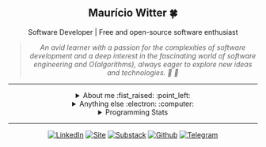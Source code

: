 
  <div align="center">
    <h2> Maurício Witter 🍀 </h2>
    <span> Software Developer | Free and open-source software enthusiast </span>
  </div>

  <div align="center">
    
  </div>
      
  <div align="center">
    <blockquote>
        <i>An avid learner with a passion for the complexities of software development and a deep interest in the fascinating world of software engineering and Ο(algorithms), always eager to explore new ideas and technologies. 🐧 🦀 </i>
    </blockquote>
  </div>

  <hr />

  <details closed align="center">
  <summary>  About me :fist_raised: :point_left: </summary>

  ---

  Hey there!! I am Maurício, aka [**@rwietter**](https://rwietterc.xyz/) :wave:

  I adopt the "**Learn in Public**" philosophy and with that, everything I learn, I share with the community. I love writing about software engineering and technology on my website [rwietter](https://rwietterc.xyz/) and [substack](https://rwietter.substack.com/) 

  I have experience with DevOps, Web Apps and Back-end APIs. My main knowledge in technologies are **Typescript**, **Node**, **Docker**, **React**, **Svelte**. I am also comfortable using **Vue**, **Golang**, and **Java**.

  My main abilities include designing APIs, command-line interface, applying software testing methodologies, API modeling following software design principles, and refactoring code into nice abstractions.

      
  </details>

  <details closed>
    <summary align="center"> Anything else :electron: :computer: </summary>
    <hr />
    <div align="right">
      <img width="230" height="230" align="right" title="A Tux icon" src="https://i.imgur.com/sgOrQYi.png"/>
    </div>
    <p><strong>11/09/2023: </strong> 🌔 Waning Crescent (0.863)
</p>
    <p><strong>OS: </strong> Arch Linux
 ● Kernel v6.4.10
</p>
    <p><strong>Shell: </strong> SH
</p>
    <p><strong>Uptime: </strong> up 2 days, 13 hours, 41 minutes
</p>
    <p><strong>Used Mem: </strong> 7,7Gi
</p>
    <p><strong>Last commit: </strong> main 4 hours ago
</p>

  <div>
    <hr />
    <h4>Astronomy Picture of the Day | <a href=https://apod.nasa.gov/apod/image/2309/AnnularEclipse_Pinski_1522.jpg>An Annular Solar Eclipse over New Mexico</a></h4>
    <img src="src/assets/astronomy_4fd67ff9-0791-42ef-b5f3-082a68d6432d.png" width="100%" height="100%"/>
  </div>
  </details>


  <details closed>
    <summary align="center"> Programming Stats </summary>
    <hr />
    <div align="center">
      <img width="34.5%" alt="used programming languages statistics" src="https://github-readme-stats.vercel.app/api/top-langs/?username=rwietter&langs_count=10&layout=compact&exclude_repo=awesomewm-dotfiles,blog-posts,dotfiles-bspwm,css-drawing-starship"/>
      <img width="64.5%" alt="GitHub stats" src="https://github-readme-stats.vercel.app/api/wakatime?username=rwietter&layout=compact&langs_count=8"/>
      <img width="100%" height="100%" alt="GitHub stats" src="https://github-readme-streak-stats.herokuapp.com/?user=rwietter&theme=default&hide_border=false"/>
    </div>

  </details>

  <hr />

  <div align="center">

  [![LinkedIn](https://img.shields.io/badge/linkedin-%230077B5.svg?style=for-the-badge&logo=linkedin&logoColor=white)](https://www.linkedin.com/in/rwietter/)
  [![Site](https://img.shields.io/badge/-Site-000?style=for-the-badge&logo=medium&logoColor=fff)](https://rwietterc.xyz)
  [![Substack](https://img.shields.io/badge/-Substack-fff?style=for-the-badge&logo=substack&logoColor=orange)](https://rwietter.substack.com)
  [![Github](https://img.shields.io/badge/github-%23181717.svg?style=for-the-badge&logo=github&logoColor=white)](https://github.com/rwietter)
  [![Telegram](https://img.shields.io/badge/-Telegram-007ACC?style=for-the-badge&logo=telegram&logoColor=white)](https://telegram.me/rwietter)

  </div>
  